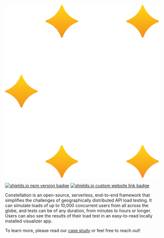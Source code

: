 ![Constellation logo](https://github.com/constellation-load-testing/constellation-load-testing.github.io/blob/556917476985aa8f92d871e07801d8cb61635d7f/assets/logo/PNG/symbol%20dark%20background.png)

[![shields.io npm version badge](https://img.shields.io/npm/v/constellation-load-testing)][npm]
[![shields.io custom website link badge](https://img.shields.io/static/v1?label=website&message=constellation-load-testing.github.io&color=blue)][website]


Constellation is an open-source, serverless, end-to-end framework that simplifies the challenges of geographically distributed API load testing. It can simulate loads of up to 10,000 concurrent users from all across the globe, and tests can be of any duration, from minutes to hours or longer. Users can also see the results of their load test in an easy-to-read locally installed visualizer app.

To learn more, please read our [case study](https://constellation-load-testing.github.io/) or feel free to reach out!


[npm]: https://www.npmjs.com/package/constellation-load-testing
[website]: https://constellation-load-testing.github.io/
[github]: https://github.com/constellation-load-testing/constellation-local

